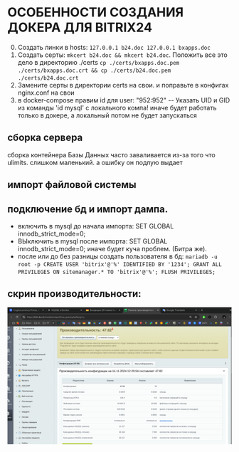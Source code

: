 # ОСОБЕННОСТИ СОЗДАНИЯ ДОКЕРА ДЛЯ BITRIX24

0. Создать линки в hosts:
   `127.0.0.1 b24.doc
127.0.0.1 bxapps.doc`
1. Создать серты: `mkcert b24.doc && mkcert b24.doc`. Положить все это дело в директорию ./certs `cp ./certs/bxapps.doc.pem ./certs/bxapps.doc.crt && cp ./certs/b24.doc.pem ./certs/b24.doc.crt`
2. Замените серты в директории certs на свои. и поправьте в конфигах nginx.conf на свои
3. в docker-compose правим id для user: "952:952" -- Указать UID и GID из команды 'id mysql' с локального компа! иначе будет работать только в докере, а локальный потом не будет запускаться

## сборка сервера

сборка контейнера Базы Данных часто заваливается из-за того что ulimits. слишком маленький. а ошибку он подлую выдает

## импорт файловой системы

## подключение бд и импорт дампа.

- включить в mysql до начала импорта: SET GLOBAL innodb_strict_mode=0;
- ВЫключить в mysql после импорта: SET GLOBAL innodb_strict_mode=0;
  иначе будет куча проблем. (Битра же).
- после или до без разницы создать пользователя в бд:
  `mariadb -u root -p
CREATE USER 'bitrix'@'%' IDENTIFIED BY '1234';
GRANT ALL PRIVILEGES ON sitemanager.* TO 'bitrix'@'%';
FLUSH PRIVILEGES;`

## скрин производительности:

![alt perfomance_screen](https://github.com/luckydevilru/bitrix24-nginx-xdebug/blob/master/Screenshot%20From%202024-11-14%2012-49-48.png)
